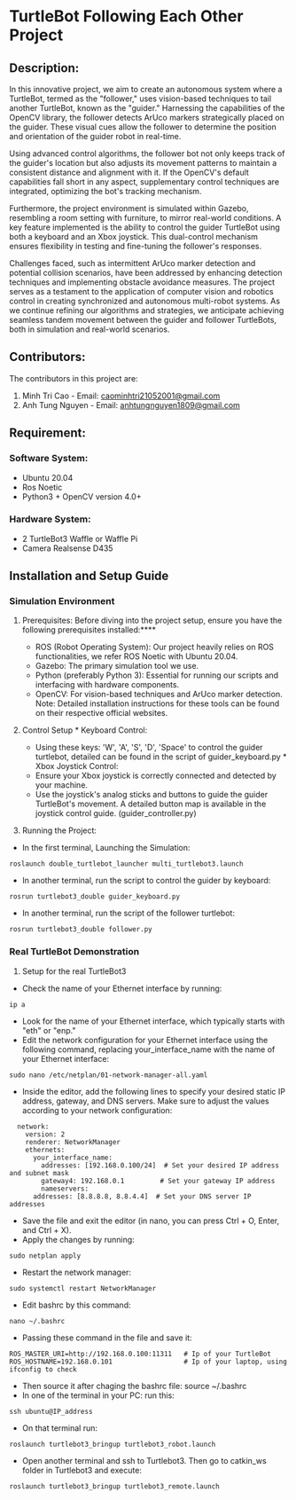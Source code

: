 # TurtleBot Following Each Other Project

## Description:
In this innovative project, we aim to create an autonomous system where a TurtleBot, termed as the "follower," uses vision-based techniques to tail another TurtleBot, known as the "guider." Harnessing the capabilities of the OpenCV library, the follower detects ArUco markers strategically placed on the guider. These visual cues allow the follower to determine the position and orientation of the guider robot in real-time.

Using advanced control algorithms, the follower bot not only keeps track of the guider's location but also adjusts its movement patterns to maintain a consistent distance and alignment with it. If the OpenCV's default capabilities fall short in any aspect, supplementary control techniques are integrated, optimizing the bot's tracking mechanism.

Furthermore, the project environment is simulated within Gazebo, resembling a room setting with furniture, to mirror real-world conditions. A key feature implemented is the ability to control the guider TurtleBot using both a keyboard and an Xbox joystick. This dual-control mechanism ensures flexibility in testing and fine-tuning the follower's responses.

Challenges faced, such as intermittent ArUco marker detection and potential collision scenarios, have been addressed by enhancing detection techniques and implementing obstacle avoidance measures. The project serves as a testament to the application of computer vision and robotics control in creating synchronized and autonomous multi-robot systems. As we continue refining our algorithms and strategies, we anticipate achieving seamless tandem movement between the guider and follower TurtleBots, both in simulation and real-world scenarios.

## Contributors:
The contributors in this project are:
1. Minh Tri Cao - Email: caominhtri21052001@gmail.com
2. Anh Tung Nguyen - Email: anhtungnguyen1809@gmail.com

## Requirement:
### Software System:
*  Ubuntu 20.04
*  Ros Noetic
*  Python3 + OpenCV version 4.0+
### Hardware System:
*  2 TurtleBot3 Waffle or Waffle Pi
*  Camera Realsense D435

## Installation and Setup Guide
### Simulation Environment
  1. Prerequisites:
  Before diving into the project setup, ensure you have the following prerequisites installed:****
     *  ROS (Robot Operating System): Our project heavily relies on ROS functionalities, we refer ROS Noetic with Ubuntu 20.04.
     *  Gazebo: The primary simulation tool we use.
     *  Python (preferably Python 3): Essential for running our scripts and interfacing with hardware components.
     *  OpenCV: For vision-based techniques and ArUco marker detection.
  Note: Detailed installation instructions for these tools can be found on their respective official websites.

  2. Control Setup
    * Keyboard Control:
       *  Using these keys: 'W', 'A', 'S', 'D', 'Space' to control the guider turtlebot, detailed can be found in the script of guider_keyboard.py
    *  Xbox Joystick Control:
      *  Ensure your Xbox joystick is correctly connected and detected by your machine.
      *  Use the joystick's analog sticks and buttons to guide the guider TurtleBot's movement. A detailed button map is available in the joystick control guide. (guider_controller.py)
    
  4. Running the Project:
  *  In the first terminal, Launching the Simulation:
  ```
  roslaunch double_turtlebot_launcher multi_turtlebot3.launch
  ```

  *  In another terminal, run the script to control the guider by keyboard:
  ```
  rosrun turtlebot3_double guider_keyboard.py
  ```

  *  In another terminal, run the script of the follower turtlebot:
  
  ```
  rosrun turtlebot3_double follower.py
  ```

### Real TurtleBot Demonstration
  1. Setup for the real TurtleBot3
  *  Check the name of your Ethernet interface by running:
  ```
  ip a
  ```

  *  Look for the name of your Ethernet interface, which typically starts with "eth" or "enp."
  *  Edit the network configuration for your Ethernet interface using the following command, replacing your_interface_name with the name of your Ethernet interface:
  ```
  sudo nano /etc/netplan/01-network-manager-all.yaml
  ```

  *  Inside the editor, add the following lines to specify your desired static IP address, gateway, and DNS servers. Make sure to adjust the values according to your network configuration:
  ```
  	network:
	  version: 2
	  renderer: NetworkManager
	  ethernets:
	    your_interface_name:
	      addresses: [192.168.0.100/24]  # Set your desired IP address and subnet mask
	      gateway4: 192.168.0.1         # Set your gateway IP address
	      nameservers:
		addresses: [8.8.8.8, 8.8.4.4]  # Set your DNS server IP addresses
  ```

  *  Save the file and exit the editor (in nano, you can press Ctrl + O, Enter, and Ctrl + X).
  *  Apply the changes by running:
  ```
  sudo netplan apply
  ```

  *  Restart the network manager:
  ```
  sudo systemctl restart NetworkManager
  ```

  * Edit bashrc by this command:
  ```
  nano ~/.bashrc
  ```

  * Passing these command in the file and save it:
  ```
  ROS_MASTER_URI=http://192.168.0.100:11311   # Ip of your TurtleBot 
  ROS_HOSTNAME=192.168.0.101                  # Ip of your laptop, using ifconfig to check
  ```

  * Then source it after chaging the bashrc file: source ~/.bashrc
  * In one of the terminal in your PC: run this:
  ```
  ssh ubuntu@IP_address
  ```
	
  * On that terminal run:
  ```
  roslaunch turtlebot3_bringup turtlebot3_robot.launch
  ```
 
 * Open another terminal and ssh to Turtlebot3. Then go to catkin_ws folder in Turtlebot3 and execute: 
  ```
  roslaunch turtlebot3_bringup turtlebot3_remote.launch
  ```


	
